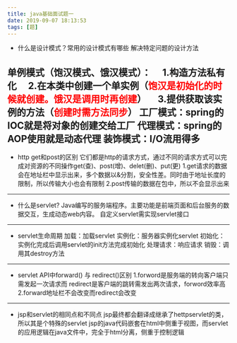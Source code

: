 ```yaml
---
title: java基础面试题一
date: 2019-09-07 18:13:53
tags: [题]
---
```

- 什么是设计模式？常用的设计模式有哪些
解决特定问题的设计方法
<!--more-->
单例模式（饱汉模式、饿汉模式）：
　1.构造方法私有化
　2.在本类中创建一个单实例（<font color=red>饱汉是初始化的时候就创建。饿汉是调用时再创建</font>）
　3.提供获取该实例的方法（<font color=red>创建时需方法同步</font>）
工厂模式：spring的IOC就是将对象的创建交给工厂
代理模式：spring的AOP使用就是动态代理
装饰模式：I/O流用得多
---
- http get和post的区别
它们都是http的请求方式，通过不同的请求方式可以完成对资源的不同操作get(查)、post(增)、delet(删)、put(更)
1.get请求的数据会在地址栏中显示出来，多个数据以&分割，安全性差。同时由于地址长度的限制，所以传输大小也会有限制
2.post传输的数据在包中，所以不会显示出来
---
- 什么是servlet?
Java编写的服务端程序。主要功能是前端页面和后台服务的数据交互，生成动态web内容。
自定义servlet需实现servlet接口
---
- servlet生命周期
加载：加载servlet
实例化：服务器实例化servlet
初始化：实例化完成后调用servlet的init方法完成初始化
处理请求：响应请求
销毁：调用其destroy方法
--- 
- servlet API中forward() 与 redirect()区别
1.forword是服务端的转向客户端只需发起一次请求而 redirect是客户端的跳转需发出两次请求，forword效率高
2.forward地址栏不会改变而redirect会改变
---
- jsp和servlet的相同点和不同点
jsp最终都会翻译成继承了hettpservlet的类，所以其是个特殊的servlet
jsp的java代码嵌套在html中侧重于视图，而servlet的应用逻辑在java文件中，完全于html分离，侧重于控制逻辑